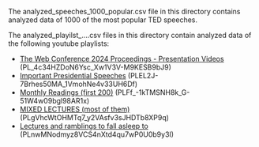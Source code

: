 The analyzed_speeches_1000_popular.csv file in this directory contains analyzed data of 1000 of the most popular TED speeches.

The analyzed_playilst_....csv files in this directory contain analyzed data of the following youtube playlists:
- [The Web Conference 2024 Proceedings - Presentation Videos](https://www.youtube.com/playlist?list=PL_4c34HZDoN6Ysc_Xw1V3V-M9KESB9bJ9) (PL_4c34HZDoN6Ysc_Xw1V3V-M9KESB9bJ9)
- [Important Presidential Speeches](https://www.youtube.com/playlist?list=PLEL2J-7Brhes50MA_1VmohNe4v33UH6Df) (PLEL2J-7Brhes50MA_1VmohNe4v33UH6Df)
- [Monthly Readings (first 200)](https://www.youtube.com/playlist?list=PLFf_-1kTMSNH8k_G-51W4w09bgl98AR1x) (PLFf_-1kTMSNH8k_G-51W4w09bgl98AR1x)
- [MIXED LECTURES (most of them)](https://www.youtube.com/playlist?list=PLgVhcWtOHMTq7_y2VAsfv3sJHDTb8XP9q) (PLgVhcWtOHMTq7_y2VAsfv3sJHDTb8XP9q)
- [Lectures and ramblings to fall asleep to](https://www.youtube.com/playlist?list=PLnwMNodmyz8VCS4nXtd4qu7wP0U0b9y3I) (PLnwMNodmyz8VCS4nXtd4qu7wP0U0b9y3I)